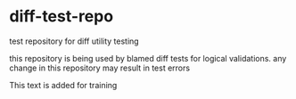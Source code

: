 # diff-test-repo
test repository for diff utility testing

this repository is being used by blamed diff tests for logical validations. any change in this repository may result
in test errors

This text is added for training
